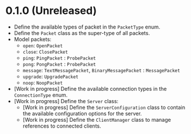 # 0.1.0 (Unreleased)

- Define the available types of packet in the `PacketType` enum.
- Define the `Packet` class as the super-type of all packets.
- Model packets:
  - `open`: `OpenPacket`
  - `close`: `ClosePacket`
  - `ping`: `PingPacket` : `ProbePacket`
  - `pong`: `PongPacket` : `ProbePacket`
  - `message`: `TextMessagePacket`, `BinaryMessagePacket` : `MessagePacket`
  - `upgrade`: `UpgradePacket`
  - `noop`: `NoopPacket`
- [Work in progress] Define the available connection types in the
  `ConnectionType` enum.
- [Work in progress] Define the `Server` class:
  - [Work in progress] Define the `ServerConfiguration` class to contain the
    available configuration options for the server.
  - [Work in progress] Define the `ClientManager` class to manage references to
    connected clients.
